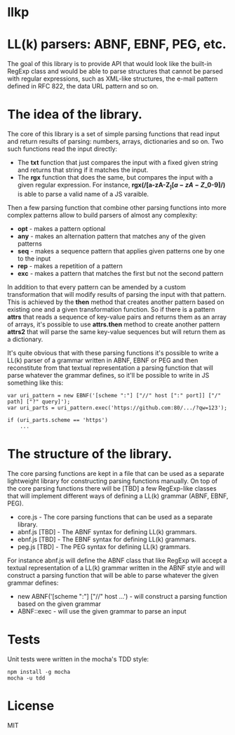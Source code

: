 llkp
====

# LL(k) parsers: ABNF, EBNF, PEG, etc.

The goal of this library is to provide API that would look like the built-in RegExp class and would be able to parse structures that cannot be parsed with regular expressions, such as XML-like structures, the e-mail pattern defined in RFC 822, the data URL pattern and so on.

# The idea of the library.

The core of this library is a set of simple parsing functions that read input and return results of parsing: numbers, arrays, dictionaries and so on. Two such functions read the input directly:

* The **txt** function that just compares the input with a fixed given string and returns that string if it matches the input.
* The **rgx** function that does the same, but compares the input with a given regular expression. For instance, **rgx(/[a-zA-Z$_][a-zA-Z$_0-9]/)** is able to parse a valid name of a JS varaible.

Then a few parsing function that combine other parsing functions into more complex patterns allow to build parsers of almost any complexity:

* **opt** - makes a pattern optional
* **any** - makes an alternation pattern that matches any of the given patterns
* **seq** - makes a sequence pattern that applies given patterns one by one to the input
* **rep** - makes a repetition of a pattern
* **exc** - makes a pattern that matches the first but not the second pattern

In addition to that every pattern can be amended by a custom transformation that will modify results of parsing the input with that pattern. This is achieved by the **then** method that creates another pattern based on existing one and a given transformation function. So if there is a pattern **attrs** that reads a sequence of key-value pairs and returns them as an array of arrays, it's possible to use **attrs.then** method to create another pattern **attrs2** that will parse the same key-value sequences but will return them as a dictionary.

It's quite obvious that with these parsing functions it's possible to write a LL(k) parser of a grammar written in ABNF, EBNF or PEG and then reconstitute from that textual representation a parsing function that will parse whatever the grammar defines, so it'll be possible to write in JS something like this:

    var uri_pattern = new EBNF('[scheme ":"] ["//" host [":" port]] ["/" path] ["?" query]');
    var uri_parts = uri_pattern.exec('https://github.com:80/.../?qw=123');

    if (uri_parts.scheme == 'https')
        ...

# The structure of the library.

The core parsing functions are kept in a file that can be used as a separate lightweight library for constructing parsing functions manually. On top of the core parsing functions there will be [TBD] a few RegExp-like classes that will implement different ways of defining a LL(k) grammar (ABNF, EBNF, PEG).

* core.js - The core parsing functions that can be used as a separate library.
* abnf.js [TBD] - The ABNF syntax for defining LL(k) grammars.
* ebnf.js [TBD] - The EBNF syntax for defining LL(k) grammars.
* peg.js [TBD] - The PEG syntax for defining LL(k) grammars.

For instance abnf.js will define the ABNF class that like RegExp will accept a textual representation of a LL(k) grammar written in the ABNF style and will construct a parsing function that will be able to parse whatever the given grammar defines:

* new ABNF('[scheme ":"] ["//" host ...') - will construct a parsing function based on the given grammar
* ABNF::exec - will use the given grammar to parse an input

# Tests

Unit tests were written in the mocha's TDD style:

    npm install -g mocha
    mocha -u tdd

# License

MIT
